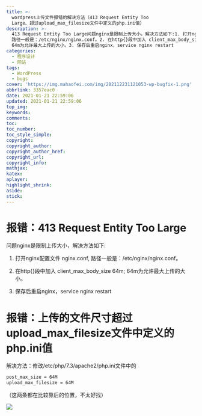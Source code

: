 ```yaml
---
title: >-
  wordpress上传文件报错的解决方法（413 Request Entity Too
  Large、超过upload_max_filesize文件中定义的php.ini值）
description: >-
  413 Request Entity Too Large问题nginx是限制上传大小，解决方法如下:1. 打开nginx配置文件 nginx.conf,
  路径一般是：/etc/nginx/nginx.conf。2. 在http{}段中加入 client_max_body_size 64m;
  64m为允许最大上传的大小。3. 保存后重启nginx，service nginx restart
categories:
  - 程序设计
  - 网站
tags:
  - WordPress
  - bugs
cover: 'https://img.mahaofei.com/img/202112231121053-wp-bugfix-1.png'
abbrlink: 3357eac0
date: 2021-01-21 22:59:06
updated: 2021-01-21 22:59:06
top_img:
keywords:
comments:
toc:
toc_number:
toc_style_simple:
copyright:
copyright_author:
copyright_author_href:
copyright_url:
copyright_info:
mathjax:
katex:
aplayer:
highlight_shrink:
aside:
stick:
---
```


# 报错：413 Request Entity Too Large
问题nginx是限制上传大小，解决方法如下:

1. 打开nginx配置文件 nginx.conf, 路径一般是：/etc/nginx/nginx.conf。

2. 在http{}段中加入 client_max_body_size 64m; 64m为允许最大上传的大小。

3. 保存后重启nginx，service nginx restart

# 报错：上传的文件尺寸超过upload_max_filesize文件中定义的php.ini值
解决方法：修改/etc/php/7.3/apache2/php.ini文件中的
```bash
post_max_size = 64M
upload_max_filesize = 64M
```

（这两条都在比较靠后的位置，不太好找）


![](https://img.mahaofei.com/img/202112231121053-wp-bugfix-1.png)
